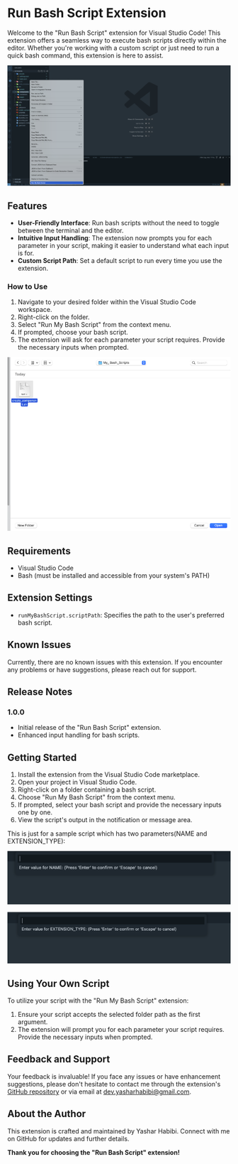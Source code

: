 # Run Bash Script Extension

Welcome to the "Run Bash Script" extension for Visual Studio Code! This extension offers a seamless way to execute bash scripts directly within the editor. Whether you're working with a custom script or just need to run a quick bash command, this extension is here to assist.

![Right click on any folder to run the bash script](https://raw.githubusercontent.com/habibi4webdesign/run-my-bash-script-vscode-extension/main/images/Screenshot1.png)

## Features

- **User-Friendly Interface**: Run bash scripts without the need to toggle between the terminal and the editor.
- **Intuitive Input Handling**: The extension now prompts you for each parameter in your script, making it easier to understand what each input is for.
- **Custom Script Path**: Set a default script to run every time you use the extension.

### How to Use

1. Navigate to your desired folder within the Visual Studio Code workspace.
2. Right-click on the folder.
3. Select "Run My Bash Script" from the context menu.
4. If prompted, choose your bash script.
5. The extension will ask for each parameter your script requires. Provide the necessary inputs when prompted.

![It asks you to enter the path to the bash script](https://raw.githubusercontent.com/habibi4webdesign/run-my-bash-script-vscode-extension/main/images/Screenshot2.png)

## Requirements

- Visual Studio Code
- Bash (must be installed and accessible from your system's PATH)

## Extension Settings

- `runMyBashScript.scriptPath`: Specifies the path to the user's preferred bash script.

## Known Issues

Currently, there are no known issues with this extension. If you encounter any problems or have suggestions, please reach out for support.

## Release Notes

### 1.0.0

- Initial release of the "Run Bash Script" extension.
- Enhanced input handling for bash scripts.

## Getting Started

1. Install the extension from the Visual Studio Code marketplace.
2. Open your project in Visual Studio Code.
3. Right-click on a folder containing a bash script.
4. Choose "Run My Bash Script" from the context menu.
5. If prompted, select your bash script and provide the necessary inputs one by one.
6. View the script's output in the notification or message area.

This is just for a sample script which has two parameters(NAME and EXTENSION_TYPE):

![Ask your script parameters one by one](https://raw.githubusercontent.com/habibi4webdesign/run-my-bash-script-vscode-extension/main/images/Screenshot3.png)

![Ask your script parameters one by one](https://raw.githubusercontent.com/habibi4webdesign/run-my-bash-script-vscode-extension/main/images/Screenshot4.png)

## Using Your Own Script

To utilize your script with the "Run My Bash Script" extension:

1. Ensure your script accepts the selected folder path as the first argument.
2. The extension will prompt you for each parameter your script requires. Provide the necessary inputs when prompted.

## Feedback and Support

Your feedback is invaluable! If you face any issues or have enhancement suggestions, please don't hesitate to contact me through the extension's [GitHub repository](https://github.com/habibi4webdesign/run-my-bash-script-vscode-extension) or via email at [dev.yasharhabibi@gmail.com](mailto:dev.yasharhabibi@gmail.com).

## About the Author

This extension is crafted and maintained by Yashar Habibi. Connect with me on GitHub for updates and further details.

**Thank you for choosing the "Run Bash Script" extension!**
